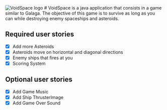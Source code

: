 <img src="http://i.imgur.com/5aDr8mU.png" title="VoidSpace logo" />
# VoidSpace is a java application that consists in a game similar to Galaga. The objective of this game is to survive as long as you can while destroying enemy spaceships and asteroids.

## Required user stories
- [x] Add more Asteroids
- [x] Asteroids move on horizontal and diagonal directions
- [x] Enemy ships that fires at you
- [x] Scoring System

## Optional user stories
- [x] Add Game Music
- [x] Add Ship ThrusterImage
- [x] Add Game Over Sound
